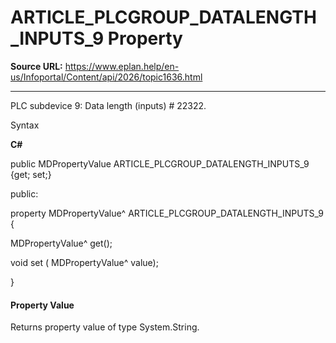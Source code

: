 # ARTICLE_PLCGROUP_DATALENGTH_INPUTS_9 Property

**Source URL:** https://www.eplan.help/en-us/Infoportal/Content/api/2026/topic1636.html

---

PLC subdevice 9: Data length (inputs) # 22322.

Syntax

**C#**



public MDPropertyValue ARTICLE_PLCGROUP_DATALENGTH_INPUTS_9 {get; set;}

public:

property MDPropertyValue^ ARTICLE_PLCGROUP_DATALENGTH_INPUTS_9 {

   MDPropertyValue^ get();

   void set (    MDPropertyValue^ value);

}


#### Property Value

Returns property value of type System.String.
